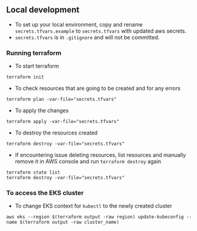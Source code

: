 ## Local development

- To set up your local environment, copy and rename `secrets.tfvars.example` to `secrets.tfvars` with updated aws secrets. 
- `secrets.tfvars` is in `.gitignore` and will not be committed.

### Running terraform
- To start terraform

```
terraform init
```

- To check resources that are going to be created and for any errors

```
terraform plan -var-file="secrets.tfvars"
```

- To apply the changes

```
terraform apply -var-file="secrets.tfvars"
```


- To destroy the resources created

```
terraform destroy -var-file="secrets.tfvars"
```

- If encountering issue deleting resources, list resources and manually remove it in AWS console and run `terraform destroy` again
```
terraform state list
terraform destroy -var-file="secrets.tfvars"
```


### To access the EKS cluster
- To change EKS context for `kubectl` to the newly created cluster

```
aws eks --region $(terraform output -raw region) update-kubeconfig --name $(terraform output -raw cluster_name)
```


